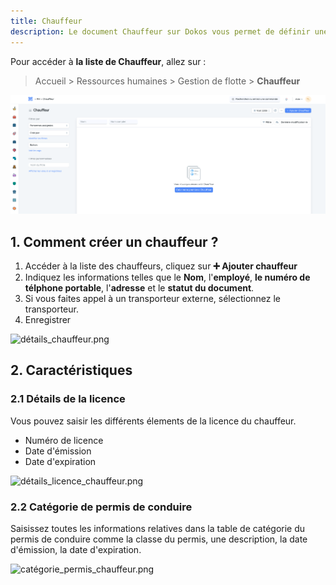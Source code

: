 ```yaml
---
title: Chauffeur
description: Le document Chauffeur sur Dokos vous permet de définir une liste de chauffeur dans votre société. Il sera le conducteur de votre flotte de véhicules.
---
```


Pour accéder à **la liste de Chauffeur**, allez sur :

> Accueil > Ressources humaines > Gestion de flotte > **Chauffeur**

![liste_chauffeur_.png](/content/rh/driver/liste_chauffeur_.png)

## 1. Comment créer un chauffeur ?

1. Accéder à la liste des chauffeurs, cliquez sur **:heavy_plus_sign: Ajouter chauffeur**
2. Indiquez les informations telles que le **Nom**, l'**employé**, **le numéro de télphone portable**, l'**adresse** et le **statut du document**.
3. Si vous faites appel à un transporteur externe, sélectionnez le transporteur.
4. Enregistrer

![détails_chauffeur.png](/content/rh/driver/détails_chauffeur.png)

## 2. Caractéristiques

### 2.1 Détails de la licence

Vous pouvez saisir les différents élements de la licence du chauffeur.

- Numéro de licence
- Date d'émission
- Date d'expiration

![détails_licence_chauffeur.png](/content/rh/driver/détails_licence_chauffeur.png)

### 2.2 Catégorie de permis de conduire

Saisissez toutes les informations relatives dans la table de catégorie du permis de conduire comme la classe du permis, une description, la date d'émission, la date d'expiration.

![catégorie_permis_chauffeur.png](/content/rh/driver/catégorie_permis_chauffeur.png)